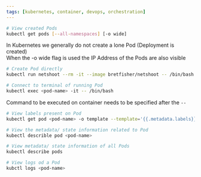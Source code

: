 ```yaml
---
tags: [kubernetes, container, devops, orchestration]
---
```


````bash
# View created Pods
kubectl get pods [--all-namespaces] [-o wide]
````

In Kubernetes we generally do not create a lone Pod (Deployment is created)  
When the -o wide flag is used the IP Address of the Pods are also visible

````bash
# Create Pod directly
kubectl run netshoot --rm -it --image bretfisher/netshoot -- /bin/bash

# Connect to terminal of running Pod
kubectl exec <pod-name> -it -- /bin/bash
````

Command to be executed on container needs to be specified after the `--`

````bash
# View labels present on Pod
kubectl get pod <pod-name> -o template --template='{{.metadata.labels}}'

# View the metadata/ state information related to Pod
kubectl describle pod <pod-name>

# View metadata/ state information of all Pods
kubectl describe pods

# View logs od a Pod
kubctl logs <pod-name>
````
